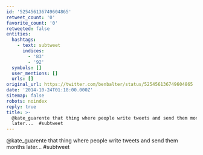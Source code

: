 ```yaml
---
id: '525456136749604865'
retweet_count: '0'
favorite_count: '0'
retweeted: false
entities:
  hashtags:
    - text: subtweet
      indices:
        - '83'
        - '92'
  symbols: []
  user_mentions: []
  urls: []
original_url: https://twitter.com/benbalter/status/525456136749604865
date: '2014-10-24T01:18:00.000Z'
sitemap: false
robots: noindex
reply: true
title: >-
  @kate_guarente that thing where people write tweets and send them months
  later...  #subtweet
---
```


@kate_guarente that thing where people write tweets and send them months later...  #subtweet